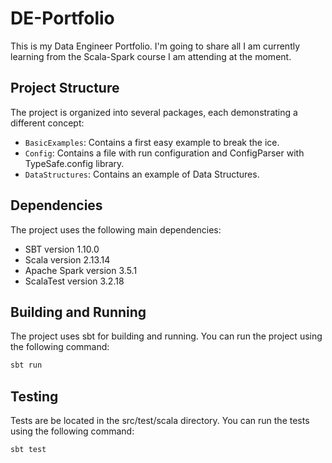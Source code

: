 # DE-Portfolio

This is my Data Engineer Portfolio. I'm going to share all I am currently learning from the Scala-Spark course I am
attending at the moment.

## Project Structure

The project is organized into several packages, each demonstrating a different concept:

- `BasicExamples`: Contains a first easy example to break the ice.
- `Config`: Contains a file with run configuration and ConfigParser with TypeSafe.config library.
- `DataStructures`: Contains an example of Data Structures.


## Dependencies

The project uses the following main dependencies:

- SBT version 1.10.0
- Scala version 2.13.14
- Apache Spark version 3.5.1
- ScalaTest version 3.2.18


## Building and Running

The project uses sbt for building and running. You can run the project using the following command:

```bash
sbt run
```

## Testing

Tests are be located in the src/test/scala directory. You can run the tests using the following command:

```bash
sbt test
```
